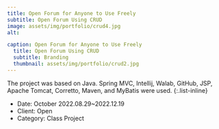 ```yaml
---
title: Open Forum for Anyone to Use Freely
subtitle: Open Forum Using CRUD
image: assets/img/portfolio/crud4.jpg
alt: 

caption: Open Forum for Anyone to Use Freely
  title: Open Forum Using CRUD
  subtitle: Branding
  thumbnail: assets/img/portfolio/crud2.jpg
---
```

The project was based on Java. Spring MVC, Intellij, Walab, GitHub, JSP, Apache Tomcat, Corretto, Maven, and MyBatis were used.
{:.list-inline}
- Date: October 2022.08.29~2022.12.19
- Client: Open
- Category: Class Project

